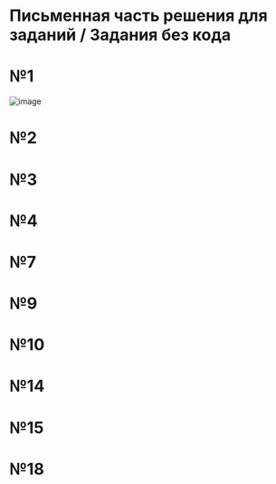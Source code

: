 # Письменная часть решения для заданий / Задания без кода
# №1
![image](https://github.com/user-attachments/assets/3d5f9f92-2de4-491a-a458-928f7f53e9a7)
# №2

# №3

# №4

# №7

# №9

# №10

# №14

# №15

# №18

